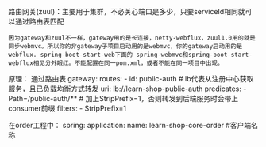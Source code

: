 路由网关(zuul)：主要用于集群，不必关心端口是多少，只要serviceId相同就可以通过路由表匹配

```
因为gateway和zuul不一样，gateway用的是长连接，netty-webflux，zuul1.0用的就是同步webmvc。所以你的非gateway子项目启动用的是webmvc，你的gateway启动用的是webflux. spring-boot-start-web下面的 spring-webmvc和spring-boot-start-webflux相见分外眼红。不能配置在同一pom.xml，或者不能在同一项目中出现。
```

原理：
通过路由表
gateway:
  routes:
        - id: public-auth
          # lb代表从注册中心获取服务，且已负载均衡方式转发
          uri: lb://learn-shop-public-auth
          predicates:
           - Path=/public-auth/**
          # 加上StripPrefix=1，否则转发到后端服务时会带上consumer前缀
          filters:
           - StripPrefix=1
          

在order工程中：
spring:
  application:
    name: learn-shop-core-order #客户端名称